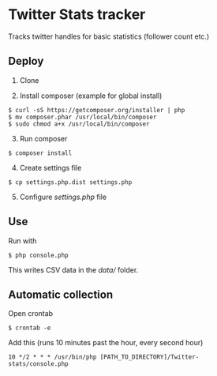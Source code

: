 Twitter Stats tracker
=====================

Tracks twitter handles for basic statistics (follower count etc.)

Deploy
------

1. Clone

2. Install composer (example for global install)
```
$ curl -sS https://getcomposer.org/installer | php
$ mv composer.phar /usr/local/bin/composer
$ sudo chmod a+x /usr/local/bin/composer
```

3. Run composer
```
$ composer install
```

4. Create settings file
```
$ cp settings.php.dist settings.php
```

5. Configure *settings.php* file

Use
---

Run with
```
$ php console.php
```

This writes CSV data in the *data/* folder.

Automatic collection
--------------------

Open crontab
```
$ crontab -e
```
Add this (runs 10 minutes past the hour, every second hour)
```
10 */2 * * * /usr/bin/php [PATH_TO_DIRECTORY]/Twitter-stats/console.php
```
